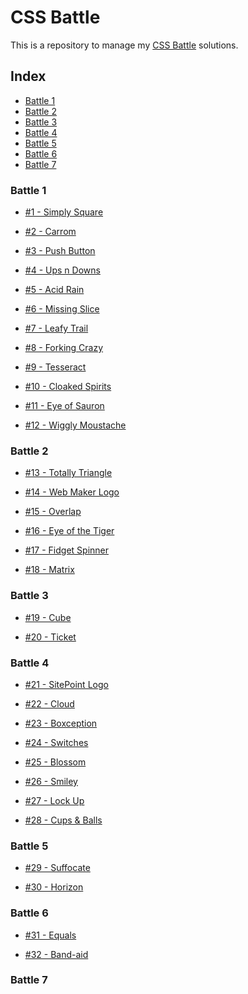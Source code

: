 # CSS Battle

This is a repository to manage my [CSS Battle](https://cssbattle.dev/) solutions.

## Index

- [Battle 1](#battle-1)
- [Battle 2](#battle-2)
- [Battle 3](#battle-3)
- [Battle 4](#battle-4)
- [Battle 5](#battle-5)
- [Battle 6](#battle-6)
- [Battle 7](#battle-7)

### Battle 1

- [#1 - Simply Square](https://github.com/cameronmathis/CSSBattle/blob/main/Battle1/SimplySquare.html)
</br>[<img alt="" src=https://cssbattle.dev/targets/1.png />](https://github.com/cameronmathis/CSSBattle/blob/main/Battle1/SimplySquare.html)

- [#2 - Carrom](https://github.com/cameronmathis/CSSBattle/blob/main/Battle1/Carrom.html)
</br>[<img alt="" src=https://cssbattle.dev/targets/2.png />](https://github.com/cameronmathis/CSSBattle/blob/main/Battle1/Carrom.html)

- [#3 - Push Button](https://github.com/cameronmathis/CSSBattle/blob/main/Battle1/PushButton.html)
</br>[<img alt="" src=https://cssbattle.dev/targets/3.png />](https://github.com/cameronmathis/CSSBattle/blob/main/Battle1/PushButton.html)

- [#4 - Ups n Downs](https://github.com/cameronmathis/CSSBattle/blob/main/Battle1/UpsNDowns.html)
</br>[<img alt="" src=https://cssbattle.dev/targets/4.png />](https://github.com/cameronmathis/CSSBattle/blob/main/Battle1/UpsNDowns.html)

- [#5 - Acid Rain](https://github.com/cameronmathis/CSSBattle/blob/main/Battle1/AcidRain.html)
</br>[<img alt="" src=https://cssbattle.dev/targets/5.png />](https://github.com/cameronmathis/CSSBattle/blob/main/Battle1/AcidRain.html)

- [#6 - Missing Slice](https://github.com/cameronmathis/CSSBattle/blob/main/Battle1/MissingSlice.html)
</br>[<img alt="" src=https://cssbattle.dev/targets/6.png />](https://github.com/cameronmathis/CSSBattle/blob/main/Battle1/MissingSlice.html)

- [#7 - Leafy Trail](https://github.com/cameronmathis/CSSBattle/blob/main/Battle1/LeafyTrail.html)
</br>[<img alt="" src=https://cssbattle.dev/targets/7.png />](https://github.com/cameronmathis/CSSBattle/blob/main/Battle1/LeafyTrail.html)

- [#8 - Forking Crazy](https://github.com/cameronmathis/CSSBattle/blob/main/Battle1/ForkingCrazy.html)
</br>[<img alt="" src=https://cssbattle.dev/targets/8.png />](https://github.com/cameronmathis/CSSBattle/blob/main/Battle1/ForkingCrazy.html)

- [#9 - Tesseract](https://github.com/cameronmathis/CSSBattle/blob/main/Battle1/Tesseract.html)
</br>[<img alt="" src=https://cssbattle.dev/targets/9.png />](https://github.com/cameronmathis/CSSBattle/blob/main/Battle1/Tesseract.html)

- [#10 - Cloaked Spirits](https://github.com/cameronmathis/CSSBattle/blob/main/Battle1/CloakedSpirits.html)
</br>[<img alt="" src=https://cssbattle.dev/targets/10.png />](https://github.com/cameronmathis/CSSBattle/blob/main/Battle1/CloakedSpirits.html)

- [#11 - Eye of Sauron](https://github.com/cameronmathis/CSSBattle/blob/main/Battle1/EyeOfSauron.html)
</br>[<img alt="" src=https://cssbattle.dev/targets/11.png />](https://github.com/cameronmathis/CSSBattle/blob/main/Battle1/EyeOfSauron.html)

- [#12 - Wiggly Moustache](https://github.com/cameronmathis/CSSBattle/blob/main/Battle1/WigglyMoustache.html)
</br>[<img alt="" src=https://cssbattle.dev/targets/12.png />](https://github.com/cameronmathis/CSSBattle/blob/main/Battle1/WigglyMoustache.html)

### Battle 2

- [#13 - Totally Triangle](https://github.com/cameronmathis/CSSBattle/blob/main/Battle2/TotallyTriangle.html)
</br>[<img alt="" src=https://cssbattle.dev/targets/13.png />](https://github.com/cameronmathis/CSSBattle/blob/main/Battle2/TotallyTriangle.html)

- [#14 - Web Maker Logo](https://github.com/cameronmathis/CSSBattle/blob/main/Battle2/WebMakerLogo.html)
</br>[<img alt="" src=https://cssbattle.dev/targets/14.png />](https://github.com/cameronmathis/CSSBattle/blob/main/Battle2/WebMakerLogo.html)

- [#15 - Overlap](https://github.com/cameronmathis/CSSBattle/blob/main/Battle2/Overlap.html)
</br>[<img alt="" src=https://cssbattle.dev/targets/15.png />](https://github.com/cameronmathis/CSSBattle/blob/main/Battle2/Overlap.html)

- [#16 - Eye of the Tiger](https://github.com/cameronmathis/CSSBattle/blob/main/Battle2/EyeOfTheTiger.html)
</br>[<img alt="" src=https://cssbattle.dev/targets/16.png />](https://github.com/cameronmathis/CSSBattle/blob/main/Battle2/EyeOfTheTiger.html)

- [#17 - Fidget Spinner](https://github.com/cameronmathis/CSSBattle/blob/main/Battle2/FidgetSpinner.html)
</br>[<img alt="" src=https://cssbattle.dev/targets/17.png />](https://github.com/cameronmathis/CSSBattle/blob/main/Battle2/FidgetSpinner.html)

- [#18 - Matrix](https://github.com/cameronmathis/CSSBattle/blob/main/Battle2/Matrix.html)
</br>[<img alt="" src=https://cssbattle.dev/targets/18.png />](https://github.com/cameronmathis/CSSBattle/blob/main/Battle2/Matrix.html)

### Battle 3

- [#19 - Cube](https://github.com/cameronmathis/CSSBattle/blob/main/Battle3/Cube.html)
</br>[<img alt="" src=https://cssbattle.dev/targets/19.png />](https://github.com/cameronmathis/CSSBattle/blob/main/Battle3/Cube.html)

- [#20 - Ticket](https://github.com/cameronmathis/CSSBattle/blob/main/Battle3/Ticket.html)
</br>[<img alt="" src=https://cssbattle.dev/targets/20.png />](https://github.com/cameronmathis/CSSBattle/blob/main/Battle3/Ticket.html)

### Battle 4

- [#21 - SitePoint Logo](https://github.com/cameronmathis/CSSBattle/blob/main/Battle4/SitePointLogo.html)
</br>[<img alt="" src=https://cssbattle.dev/targets/21.png />](https://github.com/cameronmathis/CSSBattle/blob/main/Battle4/SitePointLogo.html)

- [#22 - Cloud](https://github.com/cameronmathis/CSSBattle/blob/main/Battle4/Cloud.html)
</br>[<img alt="" src=https://cssbattle.dev/targets/22.png />](https://github.com/cameronmathis/CSSBattle/blob/main/Battle4/Cloud.html)

- [#23 - Boxception](https://github.com/cameronmathis/CSSBattle/blob/main/Battle4/Boxception.html)
</br>[<img alt="" src=https://cssbattle.dev/targets/23.png />](https://github.com/cameronmathis/CSSBattle/blob/main/Battle4/Boxception.html)

- [#24 - Switches](https://github.com/cameronmathis/CSSBattle/blob/main/Battle4/Switches.html)
</br>[<img alt="" src=https://cssbattle.dev/targets/24.png />](https://github.com/cameronmathis/CSSBattle/blob/main/Battle4/Switches.html)

- [#25 - Blossom](https://github.com/cameronmathis/CSSBattle/blob/main/Battle4/Blossom.html)
</br>[<img alt="" src=https://cssbattle.dev/targets/25.png />](https://github.com/cameronmathis/CSSBattle/blob/main/Battle4/Blossom.html)

- [#26 - Smiley](https://github.com/cameronmathis/CSSBattle/blob/main/Battle4/Smiley.html)
</br>[<img alt="" src=https://cssbattle.dev/targets/26.png />](https://github.com/cameronmathis/CSSBattle/blob/main/Battle4/Smiley.html)

- [#27 - Lock Up](https://github.com/cameronmathis/CSSBattle/blob/main/Battle4/LockUp.html)
</br>[<img alt="" src=https://cssbattle.dev/targets/27.png />](https://github.com/cameronmathis/CSSBattle/blob/main/Battle4/LockUp.html)

- [#28 - Cups & Balls](https://github.com/cameronmathis/CSSBattle/blob/main/Battle4/Cups&Balls.html)
</br>[<img alt="" src=https://cssbattle.dev/targets/28.png />](https://github.com/cameronmathis/CSSBattle/blob/main/Battle4/Cups&Balls.html)

### Battle 5

- [#29 - Suffocate](https://github.com/cameronmathis/CSSBattle/blob/main/Battle5/Suffocate.html)
</br>[<img alt="" src=https://cssbattle.dev/targets/29.png />](https://github.com/cameronmathis/CSSBattle/blob/main/Battle5/Suffocate.html)

- [#30 - Horizon](https://github.com/cameronmathis/CSSBattle/blob/main/Battle5/Horizon.html)
</br>[<img alt="" src=https://cssbattle.dev/targets/30.png />](https://github.com/cameronmathis/CSSBattle/blob/main/Battle5/Horizon.html)

### Battle 6

- [#31 - Equals](https://github.com/cameronmathis/CSSBattle/blob/main/Battle6/Equals.html)
</br>[<img alt="" src=https://cssbattle.dev/targets/31.png />](https://github.com/cameronmathis/CSSBattle/blob/main/Battle6/Equals.html)

- [#32 - Band-aid](https://github.com/cameronmathis/CSSBattle/blob/main/Battle6/Band-aid.html)
</br>[<img alt="" src=https://cssbattle.dev/targets/32.png />](https://github.com/cameronmathis/CSSBattle/blob/main/Battle6/Band-aid.html)

### Battle 7

